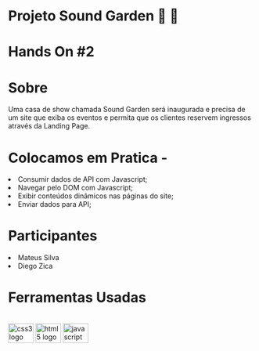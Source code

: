 # Projeto Sound Garden 🎵 🎸

# Hands On #2

# Sobre 

Uma casa de show chamada Sound Garden será
inaugurada e precisa de um site que exiba os eventos e
permita que os clientes reservem ingressos através da
Landing Page.

# Colocamos em Pratica -

<li> Consumir dados de API com Javascript;
<li> Navegar pelo DOM com Javascript;
<li> Exibir conteúdos dinâmicos nas páginas do site;
<li> Enviar dados para API;

# Participantes

  <li> Mateus Silva
  <li> Diego Zica
    
 # Ferramentas Usadas
 <br>
<img src="https://cdn.jsdelivr.net/gh/devicons/devicon/icons/css3/css3-original.svg" height="40" width="52" alt="css3 logo"  />
  <img src="https://cdn.jsdelivr.net/gh/devicons/devicon/icons/html5/html5-original.svg" height="40" width="52" alt="html5 logo"  />
  <img src="https://cdn.jsdelivr.net/gh/devicons/devicon/icons/javascript/javascript-original.svg" height="40" width="52" alt="javascript logo"  />
